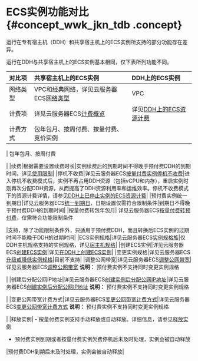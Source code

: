 # ECS实例功能对比 {#concept_wwk_jkn_tdb .concept}

运行在专有宿主机（DDH）和共享宿主机上的ECS实例所支持的部分功能存在差异。

运行在DDH与共享宿主机上的ECS实例基本相同，仅下表所列功能不同。

|对比项|共享宿主机上的ECS实例|DDH上的ECS实例|
|:--|:-----------|:---------|
|网络类型|VPC和经典网络，详见云服务器ECS[网络类型](../../../../cn.zh-CN/网络/网络类型.md#)|VPC|
|计费项|详见云服务器ECS[计费概览](../../../../cn.zh-CN/产品定价/计费概览.md#)|详见[DDH上的ECS资源计费](../../../../cn.zh-CN/产品定价/DDH上的ECS资源计费.md#)|
|计费方式| 包年包月、按周付费、按量付费、竞价实例

 | 包年包月、按周付费

 |
|续费|根据需要设置续费时长|实例续费后的到期时间不得晚于预付费DDH的到期时间，详见[使用限制](cn.zh-CN/产品简介/使用限制.md#)|
|停机不收费|详见云服务器ECS[按量付费实例停机不收费](../../../../cn.zh-CN/产品定价/按量付费实例停机不收费.md#)|进入停机不收费模式后，实例不再占用DDH资源（包括vCPU和内存），重启实例时则再次分配DDH资源，从而提高了DDH资源利用率和运维效率。停机不收费模式下的资源计费详情，请参见[DDH上已停止实例的ECS资源计费](../../../../cn.zh-CN/产品定价/DDH上的ECS资源计费.md#section_erm_rcw_tdb)|
|预付费实例统一到期日|详见云服务器ECS[统一到期日](../../../../cn.zh-CN/产品定价/续费实例/统一到期日.md#)，日期设置仅需符合限制条件|到期日不得晚于预付费DDH的到期时间|
|按量付费转包年包月| 详见云服务器ECS[按量付费转预付费](../../../../cn.zh-CN/产品定价/按量付费转预付费.md#)，仅需符合功能限制条件

 |支持，除了功能限制条件外，只适用于预付费DDH，而且转换后ECS实例的过期时间不能晚于DDH的过期时间|
|ECS实例规格|详见云服务器ECS[实例规格族](../../../../cn.zh-CN/实例/实例规格族.md#)|仅DDH主机规格支持的实例规格，详见[宿主机规格](cn.zh-CN/产品简介/宿主机规格.md#)|
|创建ECS实例|详见云服务器ECS[创建ECS实例](../../../../cn.zh-CN/个人版快速入门/创建ECS实例.md#)|详见[在DDH上创建ECS实例](../../../../cn.zh-CN/快速入门/在DDH上创建ECS实例.md#)|
|变更实例规格|详见云服务器ECS[升级或降低实例规格](../../../../cn.zh-CN/实例/升降配实例/升降配方式汇总.md#ChangeType)|目前不支持|
|调整公网带宽|详见云服务器ECS[调整公网带宽](../../../../cn.zh-CN/实例/升降配实例/升降配方式汇总.md#ChangeBandwidth)|详见云服务器ECS[调整公网带宽](../../../../cn.zh-CN/实例/升降配实例/升降配方式汇总.md#ChangeBandwidth) **说明：** 预付费实例不支持同时变更实例规格

 |
|创建后分配公网IP地址|详见云服务器ECS[创建实例后分配公网IP地址](../../../../cn.zh-CN/实例/升降配实例/升降配方式汇总.md#AllocatePublicIp)|详见云服务器ECS[创建实例后分配公网IP地址](../../../../cn.zh-CN/实例/升降配实例/升降配方式汇总.md#AllocatePublicIp) **说明：** 预付费实例不支持同时变更实例规格

 |
|变更公网带宽计费方式|详见云服务器ECS[变更公网带宽计费方式](../../../../cn.zh-CN/实例/升降配实例/升降配方式汇总.md#ChangeBilling)|详见云服务器ECS[变更公网带宽计费方式](../../../../cn.zh-CN/实例/升降配实例/升降配方式汇总.md#ChangeBilling) **说明：** 预付费实例不支持同时变更实例规格

 |
|释放实例| -   按量付费实例支持手动释放或自动释放。详细信息，请参见[释放实例](../../../../cn.zh-CN/实例/管理实例/释放实例.md#)
-   预付费实例到期或者按量付费实例欠费停机后未及时处理，实例会被自动释放

 |预付费DDH到期后未及时处理，实例会被自动释放|

